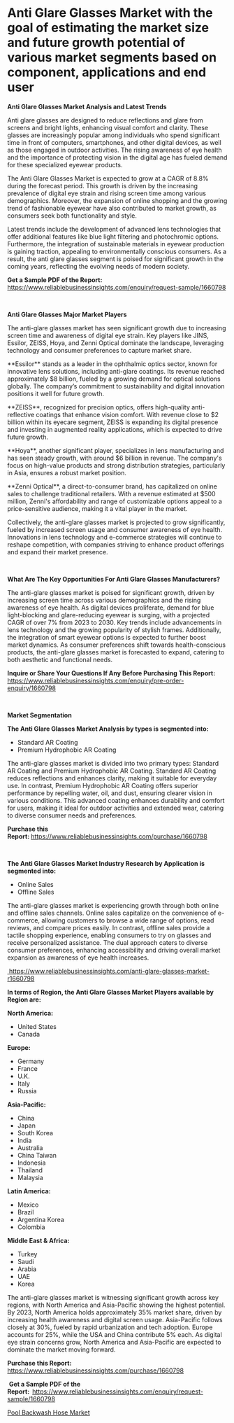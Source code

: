 <p><h1>Anti Glare Glasses Market with the goal of estimating the market size and future growth potential of various market segments based on component, applications and end user</h1></p><p><strong>Anti Glare Glasses Market Analysis and Latest Trends</strong></p>
<p><p>Anti glare glasses are designed to reduce reflections and glare from screens and bright lights, enhancing visual comfort and clarity. These glasses are increasingly popular among individuals who spend significant time in front of computers, smartphones, and other digital devices, as well as those engaged in outdoor activities. The rising awareness of eye health and the importance of protecting vision in the digital age has fueled demand for these specialized eyewear products.</p><p>The Anti Glare Glasses Market is expected to grow at a CAGR of 8.8% during the forecast period. This growth is driven by the increasing prevalence of digital eye strain and rising screen time among various demographics. Moreover, the expansion of online shopping and the growing trend of fashionable eyewear have also contributed to market growth, as consumers seek both functionality and style. </p><p>Latest trends include the development of advanced lens technologies that offer additional features like blue light filtering and photochromic options. Furthermore, the integration of sustainable materials in eyewear production is gaining traction, appealing to environmentally conscious consumers. As a result, the anti glare glasses segment is poised for significant growth in the coming years, reflecting the evolving needs of modern society.</p></p>
<p><strong>Get a Sample PDF of the Report:&nbsp;</strong> <a href="https://www.reliablebusinessinsights.com/enquiry/request-sample/1660798?utm_campaign=2789&utm_medium=2&utm_source=Github&utm_content=ia&utm_term=05042025&utm_id=anti-glare-glasses">https://www.reliablebusinessinsights.com/enquiry/request-sample/1660798</a></p>
<p>&nbsp;</p>
<p><strong>Anti Glare Glasses Major Market Players</strong></p>
<p><p>The anti-glare glasses market has seen significant growth due to increasing screen time and awareness of digital eye strain. Key players like JINS, Essilor, ZEISS, Hoya, and Zenni Optical dominate the landscape, leveraging technology and consumer preferences to capture market share.</p><p>**Essilor** stands as a leader in the ophthalmic optics sector, known for innovative lens solutions, including anti-glare coatings. Its revenue reached approximately $8 billion, fueled by a growing demand for optical solutions globally. The company’s commitment to sustainability and digital innovation positions it well for future growth.</p><p>**ZEISS**, recognized for precision optics, offers high-quality anti-reflective coatings that enhance vision comfort. With revenue close to $2 billion within its eyecare segment, ZEISS is expanding its digital presence and investing in augmented reality applications, which is expected to drive future growth.</p><p>**Hoya**, another significant player, specializes in lens manufacturing and has seen steady growth, with around $6 billion in revenue. The company's focus on high-value products and strong distribution strategies, particularly in Asia, ensures a robust market position.</p><p>**Zenni Optical**, a direct-to-consumer brand, has capitalized on online sales to challenge traditional retailers. With a revenue estimated at $500 million, Zenni's affordability and range of customizable options appeal to a price-sensitive audience, making it a vital player in the market.</p><p>Collectively, the anti-glare glasses market is projected to grow significantly, fueled by increased screen usage and consumer awareness of eye health. Innovations in lens technology and e-commerce strategies will continue to reshape competition, with companies striving to enhance product offerings and expand their market presence.</p></p>
<p>&nbsp;</p>
<p><strong>What Are The Key Opportunities For Anti Glare Glasses Manufacturers?</strong></p>
<p><p>The anti-glare glasses market is poised for significant growth, driven by increasing screen time across various demographics and the rising awareness of eye health. As digital devices proliferate, demand for blue light-blocking and glare-reducing eyewear is surging, with a projected CAGR of over 7% from 2023 to 2030. Key trends include advancements in lens technology and the growing popularity of stylish frames. Additionally, the integration of smart eyewear options is expected to further boost market dynamics. As consumer preferences shift towards health-conscious products, the anti-glare glasses market is forecasted to expand, catering to both aesthetic and functional needs.</p></p>
<p><strong>Inquire or Share Your Questions If Any Before Purchasing This Report:</strong> <a href="https://www.reliablebusinessinsights.com/enquiry/pre-order-enquiry/1660798?utm_campaign=2789&utm_medium=2&utm_source=Github&utm_content=ia&utm_term=05042025&utm_id=anti-glare-glasses">https://www.reliablebusinessinsights.com/enquiry/pre-order-enquiry/1660798</a></p>
<p>&nbsp;</p>
<p><strong>Market Segmentation</strong></p>
<p><strong>The Anti Glare Glasses Market Analysis by types is segmented into:</strong></p>
<p><ul><li>Standard AR Coating</li><li>Premium Hydrophobic AR Coating</li></ul></p>
<p><p>The anti-glare glasses market is divided into two primary types: Standard AR Coating and Premium Hydrophobic AR Coating. Standard AR Coating reduces reflections and enhances clarity, making it suitable for everyday use. In contrast, Premium Hydrophobic AR Coating offers superior performance by repelling water, oil, and dust, ensuring clearer vision in various conditions. This advanced coating enhances durability and comfort for users, making it ideal for outdoor activities and extended wear, catering to diverse consumer needs and preferences.</p></p>
<p><strong>Purchase this Report:&nbsp;</strong><a href="https://www.reliablebusinessinsights.com/purchase/1660798?utm_campaign=2789&utm_medium=2&utm_source=Github&utm_content=ia&utm_term=05042025&utm_id=anti-glare-glasses">https://www.reliablebusinessinsights.com/purchase/1660798</a></p>
<p>&nbsp;</p>
<p><strong>The Anti Glare Glasses Market Industry Research by Application is segmented into:</strong></p>
<p><ul><li>Online Sales</li><li>Offline Sales</li></ul></p>
<p><p>The anti-glare glasses market is experiencing growth through both online and offline sales channels. Online sales capitalize on the convenience of e-commerce, allowing customers to browse a wide range of options, read reviews, and compare prices easily. In contrast, offline sales provide a tactile shopping experience, enabling consumers to try on glasses and receive personalized assistance. The dual approach caters to diverse consumer preferences, enhancing accessibility and driving overall market expansion as awareness of eye health increases.</p></p>
<p><a href="https://www.reliablebusinessinsights.com/anti-glare-glasses-market-r1660798?utm_campaign=2789&utm_medium=2&utm_source=Github&utm_content=ia&utm_term=05042025&utm_id=anti-glare-glasses">&nbsp;https://www.reliablebusinessinsights.com/anti-glare-glasses-market-r1660798</a></p>
<p><strong>In terms of Region, the Anti Glare Glasses Market Players available by Region are:</strong></p>
<p>
    <p> <strong> North America: </strong>
        <ul>
            <li>United States</li>
            <li>Canada</li>
        </ul>
        </p> 
    <p> <strong> Europe: </strong>
        <ul>
            <li>Germany</li>
            <li>France</li>
            <li>U.K.</li>
            <li>Italy</li>
            <li>Russia</li>
        </ul>
        </p> 
    <p> <strong> Asia-Pacific: </strong>
        <ul>
            <li>China</li>
            <li>Japan</li>
            <li>South Korea</li>
            <li>India</li>
            <li>Australia</li>
            <li>China Taiwan</li>
            <li>Indonesia</li>
            <li>Thailand</li>
            <li>Malaysia</li>
        </ul>
        </p> 
    <p> <strong> Latin America: </strong>
        <ul>
            <li>Mexico</li>
            <li>Brazil</li>
            <li>Argentina Korea</li>
            <li>Colombia</li>
        </ul>
        </p> 
    <p> <strong> Middle East & Africa: </strong>
        <ul>
            <li>Turkey</li>
            <li>Saudi</li>
            <li>Arabia</li>
            <li>UAE</li>
            <li>Korea</li>
        </ul>
    </p>
    </p>
<p><p>The anti-glare glasses market is witnessing significant growth across key regions, with North America and Asia-Pacific showing the highest potential. By 2023, North America holds approximately 35% market share, driven by increasing health awareness and digital screen usage. Asia-Pacific follows closely at 30%, fueled by rapid urbanization and tech adoption. Europe accounts for 25%, while the USA and China contribute 5% each. As digital eye strain concerns grow, North America and Asia-Pacific are expected to dominate the market moving forward.</p></p>
<p><strong>Purchase this Report: </strong><a href="https://www.reliablebusinessinsights.com/purchase/1660798?utm_campaign=2789&utm_medium=2&utm_source=Github&utm_content=ia&utm_term=05042025&utm_id=anti-glare-glasses">https://www.reliablebusinessinsights.com/purchase/1660798</a></p>
<p>&nbsp;<strong>Get a Sample PDF of the Report:&nbsp;&nbsp;</strong><a href="https://www.reliablebusinessinsights.com/enquiry/request-sample/1660798?utm_campaign=2789&utm_medium=2&utm_source=Github&utm_content=ia&utm_term=05042025&utm_id=anti-glare-glasses">https://www.reliablebusinessinsights.com/enquiry/request-sample/1660798</a></p>
<p><strong></strong></p>
<p><p><a href="https://github.com/ravenecashe/Market-Research-Report-List-1/blob/main/pool-backwash-hose-market.md?utm_campaign=2789&utm_medium=2&utm_source=Github&utm_content=ia&utm_term=05042025&utm_id=anti-glare-glasses">Pool Backwash Hose Market</a></p></p>